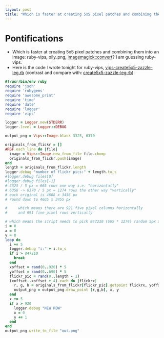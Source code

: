 ```yaml
---
layout: post
title: "Which is faster at creating 5x5 pixel patches and combining them into an image: ruby-vips, oily_png, imagemagick::convert? I am guessing ruby-vips "
---
```

# Pontifications

* Which is faster at creating 5x5 pixel patches and combining them into an image: ruby-vips, oily_png, [imagemagick::convert](http://rolandtanglao.com/2019/01/20/p1-creating-one-leg-for-zazzle-tights-using-kennedy-space-center-photos-5x5-pixel-patches/)? I am guessing ruby-vips.
* Here is the code I wrote tonight for ruby-vips, [vips-create5x5-zazzle-leg.rb](https://github.com/rtanglao/rt-mozlando2018-ksc/blob/master/vips-create5x5-zazzle-leg.rb) (contrast and compare with: [create5x5-zazzle-leg.rb](https://github.com/rtanglao/rt-mozlando2018-ksc/blob/master/create5x5-zazzle-leg.rb)):

```ruby
#!/usr/bin/env ruby
require 'json'
require 'rubygems'
require 'awesome_print'
require 'time'
require 'date'
require 'logger'
require 'vips'

logger = Logger.new(STDERR)
logger.level = Logger::DEBUG

output_png = Vips::Image.black 3325, 6370

originals_from_flickr = []
ARGF.each_line do |file|
  image = Vips::Image.new_from_file file.chomp
  originals_from_flickr.push(image)
end
length = originals_from_flickr.length
logger.debug "number of flickr pics:" + length.to_s
#logger.debug files[0]
#logger.debug files[-1]
# 3325 / 5 px = 665 rows one way i.e. "horizontally"
# 6358 -> 6370 / 5 px = 1274 rows the other way "vertically"
# each original is 4608 x 3456 px
# round down to 4605 x 3455 px

#     which means there are 921 five pixel columns horizontally
#     and 691 five pixel rows vertically

# which means the script needs to pick 847210 (665 * 1274) random 5px x 5x patches
i = 0
x = 0
y = 0
loop do
  i += 5
  logger.debug "i:" + i.to_s
  if i > 847210
    break
  end
  xoffset = rand(0..920) * 5
  yoffset = rand(0..690) * 5
  flickr_pic = rand(0..length - 1)
  (xoffset..xoffset + 4).each do |flickrx|
    r, g, b = originals_from_flickr[flickr_pic].getpoint flickrx, yoffset
    output_png = output_png.draw_point [r,g,b], x, y
  end
  x += 5
  if x > 920
    logger.debug "NEW ROW"
    x = 0
    y += 1
  end
end
output_png.write_to_file "out.png"
```